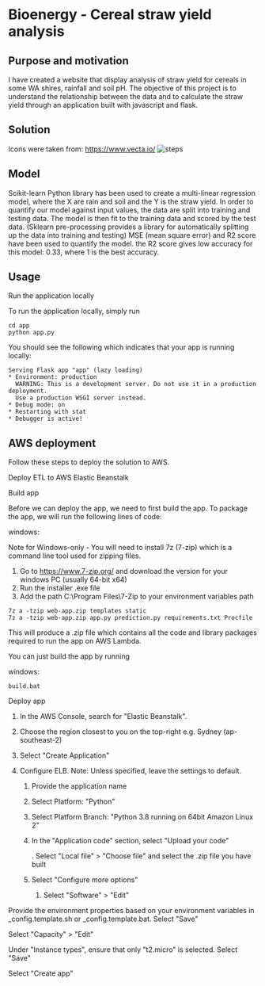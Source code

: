 # Bioenergy - Cereal straw yield analysis
## Purpose and motivation

I have created a website that display analysis of straw yield for cereals in some WA shires, rainfall and soil pH. The objective of this project is to understand the relationship between the data and to calculate the straw yield through an application built with javascript and flask.

## Solution
Icons were taken from: https://www.vecta.io/
![steps](https://user-images.githubusercontent.com/88614132/155975839-cde5793f-2a07-48e9-b001-ef9b3dd54d60.png)

## Model
Scikit-learn Python library has been used to create a multi-linear regression model, where the X are rain and soil and the Y is the straw yield.
In order to quantify our model against input values, the data are split into training and testing data. The model is then fit to the training data and scored by the test data. (Sklearn pre-processing provides a library for automatically splitting up the data into training and testing)
MSE (mean square error) and R2 score have been used to quantify the model. the R2 score gives low accuracy for this model: 0.33, where 1 is the best accuracy.

## Usage
Run the application locally

To run the application locally, simply run
 ```
cd app
python app.py
 ```
 You should see the following which indicates that your app is running locally:
 ```
 Serving Flask app "app" (lazy loading)
 * Environment: production
   WARNING: This is a development server. Do not use it in a production deployment.
   Use a production WSGI server instead.
 * Debug mode: on
 * Restarting with stat
 * Debugger is active!
 ```
 
 ## AWS deployment
Follow these steps to deploy the solution to AWS.

Deploy ETL to AWS Elastic Beanstalk

Build app

Before we can deploy the app, we need to first build the app.
To package the app, we will run the following lines of code:

windows:

Note for Windows-only - You will need to install 7z (7-zip) which is a command line tool used for zipping files.

1. Go to https://www.7-zip.org/ and download the version for your windows PC (usually 64-bit x64)
2. Run the installer .exe file
3. Add the path C:\Program Files\7-Zip to your environment variables path

```
7z a -tzip web-app.zip templates static
7z a -tzip web-app.zip app.py prediction.py requirements.txt Procfile
```

This will produce a .zip file which contains all the code and library packages required to run the app on AWS Lambda.

You can just build the app by running 

windows:
```
build.bat
```
Deploy app

1. In the AWS Console, search for "Elastic Beanstalk".
2. Choose the region closest to you on the top-right e.g. Sydney (ap-southeast-2)
3. Select "Create Application"
4. Configure ELB. Note: Unless specified, leave the settings to default.

   1. Provide the application name
   2. Select Platform: "Python"
   3. Select Platform Branch: "Python 3.8 running on 64bit Amazon Linux 2"
   4. In the "Application code" section, select "Upload your code"

       . Select "Local file" > "Choose file" and select the .zip file you have built


   5. Select "Configure more options"

        1. Select "Software" > "Edit"

Provide the environment properties based on your environment variables in _config.template.sh or _config.template.bat.
Select "Save"


Select "Capacity" > "Edit"

Under "Instance types", ensure that only "t2.micro" is selected.
Select "Save"




Select "Create app"

